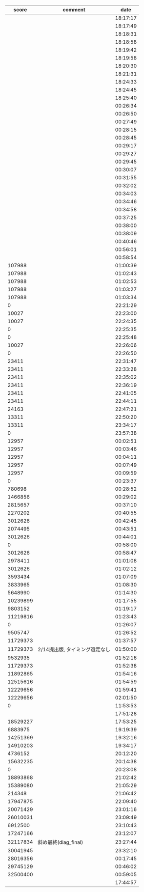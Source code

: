 |score|comment|date|
|------|------|------|
|||18:17:17|
|||18:17:49|
|||18:18:31|
|||18:18:58|
|||18:19:42|
|||18:19:58|
|||18:20:30|
|||18:21:31|
|||18:24:33|
|||18:24:45|
|||18:25:40|
|||00:26:34|
|||00:26:50|
|||00:27:49|
|||00:28:15|
|||00:28:45|
|||00:29:17|
|||00:29:27|
|||00:29:45|
|||00:30:07|
|||00:31:55|
|||00:32:02|
|||00:34:03|
|||00:34:46|
|||00:34:58|
|||00:37:25|
|||00:38:00|
|||00:38:09|
|||00:40:46|
|||00:56:01|
|||00:58:54|
|107988||01:00:39|
|107988||01:02:43|
|107988||01:02:53|
|107988||01:03:27|
|107988||01:03:34|
|0||22:21:29|
|10027||22:23:00|
|10027||22:24:35|
|0||22:25:35|
|0||22:25:48|
|10027||22:26:06|
|0||22:26:50|
|23411||22:31:47|
|23411||22:33:28|
|23411||22:35:02|
|23411||22:36:19|
|23411||22:41:05|
|23411||22:44:11|
|24163||22:47:21|
|13311||22:50:20|
|13311||23:34:17|
|0||23:57:38|
|12957||00:02:51|
|12957||00:03:46|
|12957||00:04:11|
|12957||00:07:49|
|12957||00:09:59|
|0||00:23:37|
|780698||00:28:52|
|1466856||00:29:02|
|2815657||00:37:10|
|2270202||00:40:55|
|3012626||00:42:45|
|2074495||00:43:51|
|3012626||00:44:01|
|0||00:58:00|
|3012626||00:58:47|
|2978411||01:01:08|
|3012626||01:02:12|
|3593434||01:07:09|
|3833965||01:08:30|
|5648990||01:14:30|
|10239899||01:17:55|
|9803152||01:19:17|
|11219816||01:23:43|
|0||01:26:07|
|9505747||01:26:52|
|11729373||01:37:57|
|11729373|2/14提出版, タイミング選定なし|01:50:00|
|9532935||01:52:16|
|11729373||01:52:38|
|11892865||01:54:16|
|12515616||01:54:59|
|12229656||01:59:41|
|12229656||02:01:50|
|0||11:53:53|
|||17:51:28|
|18529227||17:53:25|
|6883975||19:19:39|
|14251369||19:32:16|
|14910203||19:34:17|
|4736152||20:12:20|
|15632235||20:14:38|
|0||20:23:08|
|18893868||21:02:42|
|15389080||21:05:29|
|214348||21:06:42|
|17947875||22:09:40|
|20071429||23:01:16|
|26010031||23:09:49|
|6912500||23:10:43|
|17247166||23:12:07|
|32117834|斜め最終(diag_final)|23:27:44|
|30041945||23:32:10|
|28016356||00:17:45|
|29745129||00:46:02|
|32500400||00:59:05|
|||17:44:57|
